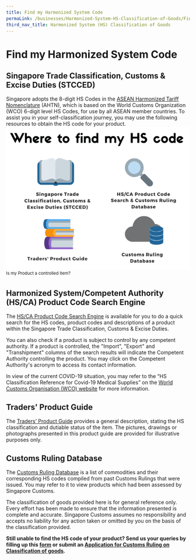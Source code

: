 ```yaml
---
title: Find my Harmonized System Code
permaLink: /businesses/Harmonized-System-HS-Classification-of-Goods/Find-my-code
third_nav_title: Harmonized System (HS) Classification of Goods
---
```


# Find my Harmonized System Code

## Singapore Trade Classification, Customs & Excise Duties (STCCED)

Singapore adopts the 8-digit HS Codes in the  [ASEAN Harmonized Tariff Nomenclature](https://www.customs.gov.sg/-/media/cus/files/business/harmonized-system-classification-of-goods/resources/stcced/stcced-2018-march-2019-version/index.html)  (AHTN), which is based on the World Customs Organization (WCO) 6-digit level HS Codes, for use by all ASEAN member countries. To assist you in your self-classification journey, you may use the following resources to obtain the HS code for your product.
**![Layered Enforcement](/images/Find-my-HS-Code-2.png)**
<sup>Is my Product a controlled item?
## Harmonized System/Competent Authority (HS/CA) Product Code Search Engine

The [HS/CA Product Code Search Engine](https://www.tradenet.gov.sg/tradenet/portlets/search/searchHSCA/searchInitHSCA.do) is available for you to do a quick search for the HS codes, product codes and descriptions of a product within the Singapore Trade Classification, Customs & Excise Duties.

You can also check if a product is subject to control by any competent authority. If a product is controlled, the "Import", "Export" and "Transhipment" columns of the search results will indicate the Competent Authority controlling the product. You may click on the Competent Authority's acronym to access its contact information.

In view of the current COVID-19 situation, you may refer to the “HS Classification Reference for Covid-19 Medical Supplies” on the  [World Customs Organisation (WCO) website](http://www.wcoomd.org/-/media/wco/public/global/pdf/topics/facilitation/activities-and-programmes/natural-disaster/covid_19/hs-classification-reference_en.pdf?la=en&hash=DF4F916B8AD5978E3C98A9D2EED0EA072E9DA01B&hash=DF4F916B8AD5978E3C98A9D2EED0EA072E9DA01B)  for more information.

## Traders' Product Guide

The  [Traders’ Product Guide](https://www.customs.gov.sg/-/media/trader-product-guide.pdf) provides a general description, stating the HS classification and dutiable status of the item. The pictures, drawings or photographs presented in this product guide are provided for illustrative purposes only.

## Customs Ruling Database

The [Customs Ruling Database](https://www.customs.gov.sg/businesses/harmonized-system-hs-classification-of-goods/resources/harmonized-system-competent-authority-product-code-search) is a list of commodities and their corresponding HS codes compiled from past Customs Rulings that were issued. You may refer to it to view products which had been assessed by Singapore Customs.

The classification of goods provided here is for general reference only. Every effort has been made to ensure that the information presented is complete and accurate. Singapore Customs assumes no responsibility and accepts no liability for any action taken or omitted by you on the basis of the classification provided.

**Still unable to find the HS code of your product? Send us your queries by filling up this  [form](https://form.gov.sg/5e6713af65cca600110d2d43)[](https://form.gov.sg/5e6713af65cca600110d2d43)  or submit an  [Application for Customs Ruling on Classification of goods](https://form.gov.sg/#!/5cac414bd5e3800010c7ac68)_._**
